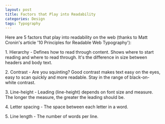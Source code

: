 ```yaml
---
layout: post
title: Factors that Play into Readability
categories: Design
tags: Typography
---
```

<p>Here are 5 factors that play into readability on the web (thanks to Matt Cronin's article '10 Principles for Readable Web Typography'):</p>
<p>1. Hierarchy - Defines how to read through content. Shows where to start reading and where to read through. It's the difference in size between headers and body text.</p>
<p>2. Contrast - Are you squinting? Good contrast makes text easy on the eyes, easy to scan quickly and more readable. Stay in the range of black-on-white contrast.</p>
<p>3. Line-height - Leading (line-height) depends on font size and measure. The longer the measure, the greater the leading should be.</p>
<p>4. Letter spacing - The space between each letter in a word.</p>
<p>5. Line length - The number of words per line.</p>
